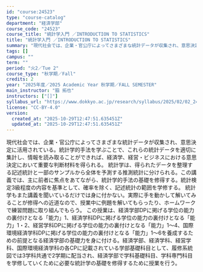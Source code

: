 ```yaml
---
id: "course:24523"
type: "course-catalog"
department: "経済学部"
course_code: "24523"
course_title: "統計学入門 ／INTRODUCTION TO STATISTICS"
title: "統計学入門 ／INTRODUCTION TO STATISTICS"
summary: "現代社会では、企業・官公庁によってさまざまな統計データが収集され、意思決定に活用されている。統計学的手法を学ぶことで、これらの統計データを適切に集計し、情報を読み取ることができれば、経済学、経営・ビジネスにおける意思決定において重要な判断材…"
tags: []
campus: ""
term: ""
period: "火2／Tue 2"
course_type: "秋学期／Fall"
credits: 2
year: "2025年度／2025 Academic Year 秋学期／FALL SEMESTER"
main_instructor: "脇 拓也"
instructors: ["[]"]
syllabus_url: "https://www.dokkyo.ac.jp/research/syllabus/2025/02/02_24523_ja_JP.html"
license: "CC-BY-4.0"
version:
  created_at: "2025-10-29T12:47:51.635451Z"
  updated_at: "2025-10-29T12:47:51.635451Z"
---
```

現代社会では、企業・官公庁によってさまざまな統計データが収集され、意思決定に活用されている。統計学的手法を学ぶことで、これらの統計データを適切に集計し、情報を読み取ることができれば、経済学、経営・ビジネスにおける意思決定において重要な判断材料を得られる。 統計学は、得られたデータを整理する記述統計と一部のサンプルから全体を予測する推測統計に分けられる。この講義では、主に前者に焦点をあてながら、統計学的手法の基礎を修得する。統計検定3級程度の内容を基準として、確率を除く、記述統計の範囲を学修する。 統計学もまた講義を聞いているだけでは身に付かない。実際に手を動かして解いてみることが修得への近道なので、授業中に例題を解いてもらったり、ホームワークで練習問題に取り組んでもらう。 この授業は、経済学部DPに掲げる学位の能力の裏付けとなる「能力」1、経済学科DPに掲げる学位の能力の裏付けとなる「能力」1・2、経営学科DPに掲げる学位の能力の裏付けとなる「能力」1～4、国際環境経済学科DPに掲げる学位の能力の裏付けとなる「能力」1～6を養成するための前提となる経済学部の基礎力を身に付ける。経済学部、経済学科、経営学科、国際環境経済学科の各CPに記載されている学部基礎科目として、履修系統図では3学科共通で2学期に配当され、経済学部で学科基礎科目、学科専門科目を学修していくために必要な統計学の基礎を修得するために授業を行う。
